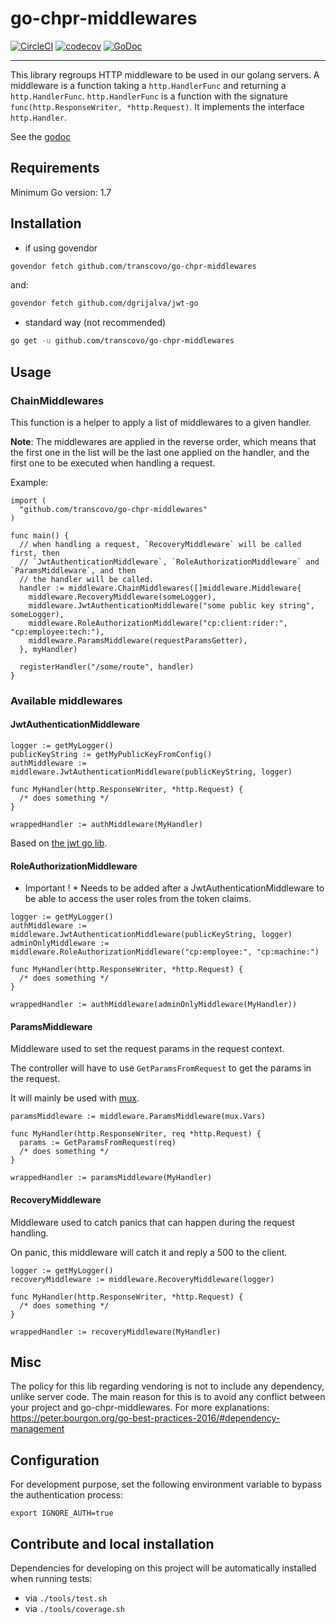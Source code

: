 # go-chpr-middlewares

[![CircleCI](https://circleci.com/gh/transcovo/go-chpr-middlewares.svg?style=shield)](https://circleci.com/gh/transcovo/go-chpr-middlewares)
[![codecov](https://codecov.io/gh/transcovo/go-chpr-middlewares/branch/master/graph/badge.svg)](https://codecov.io/gh/transcovo/go-chpr-middlewares)
[![GoDoc](https://godoc.org/github.com/transcovo/go-chpr-middlewares?status.svg)](https://godoc.org/github.com/transcovo/go-chpr-middlewares)

-----------------

This library regroups HTTP middleware to be used in our golang servers.
A middleware is a function taking a `http.HandlerFunc` and returning a `http.HandlerFunc`.
`http.HandlerFunc` is a function with the signature `func(http.ResponseWriter, *http.Request)`.
It implements the interface `http.Handler`.

See the [godoc](https://godoc.org/github.com/transcovo/go-chpr-middlewares)

## Requirements

Minimum Go version: 1.7

## Installation

- if using govendor
```bash
govendor fetch github.com/transcovo/go-chpr-middlewares
```
and:
```bash
govendor fetch github.com/dgrijalva/jwt-go
```

- standard way (not recommended)
```bash
go get -u github.com/transcovo/go-chpr-middlewares
```

## Usage

### ChainMiddlewares

This function is a helper to apply a list of middlewares to a given handler.

**Note**:  The middlewares are applied in the reverse order, which means that the first one in the list will be the last one applied on the handler, and the first one to be executed when handling a request.

Example:
```golang
import (
  "github.com/transcovo/go-chpr-middlewares"
)

func main() {
  // when handling a request, `RecoveryMiddleware` will be called first, then
  // `JwtAuthenticationMiddleware`, `RoleAuthorizationMiddleware` and `ParamsMiddleware`, and then
  // the handler will be called.
  handler := middleware.ChainMiddlewares([]middleware.Middleware{
    middleware.RecoveryMiddleware(someLogger),
    middleware.JwtAuthenticationMiddleware("some public key string", someLogger),
    middleware.RoleAuthorizationMiddleware("cp:client:rider:", "cp:employee:tech:"),
    middleware.ParamsMiddleware(requestParamsGetter),
  }, myHandler)

  registerHandler("/some/route", handler)
}
```

### Available middlewares

#### JwtAuthenticationMiddleware

```golang
logger := getMyLogger()
publicKeyString := getMyPublicKeyFromConfig()
authMiddleware := middleware.JwtAuthenticationMiddleware(publicKeyString, logger)

func MyHandler(http.ResponseWriter, *http.Request) {
  /* does something */
}

wrappedHandler := authMiddleware(MyHandler)
```

Based on [the jwt go lib](https://github.com/dgrijalva/jwt-go).

#### RoleAuthorizationMiddleware

* Important ! * Needs to be added after a JwtAuthenticationMiddleware to be able to access the user roles
from the token claims.

```golang
logger := getMyLogger()
authMiddleware := middleware.JwtAuthenticationMiddleware(publicKeyString, logger)
adminOnlyMiddleware := middleware.RoleAuthorizationMiddleware("cp:employee:", "cp:machine:")

func MyHandler(http.ResponseWriter, *http.Request) {
  /* does something */
}

wrappedHandler := authMiddleware(adminOnlyMiddleware(MyHandler))
```

#### ParamsMiddleware

Middleware used to set the request params in the request context.

The controller will have to use `GetParamsFromRequest` to get the params in the request.

It will mainly be used with [mux](https://github.com/gorilla/mux).

```golang
paramsMiddleware := middleware.ParamsMiddleware(mux.Vars)

func MyHandler(http.ResponseWriter, req *http.Request) {
  params := GetParamsFromRequest(req)
  /* does something */
}

wrappedHandler := paramsMiddleware(MyHandler)
```

#### RecoveryMiddleware

Middleware used to catch panics that can happen during the request handling.

On panic, this middleware will catch it and reply a 500 to the client.

```golang
logger := getMyLogger()
recoveryMiddleware := middleware.RecoveryMiddleware(logger)

func MyHandler(http.ResponseWriter, *http.Request) {
  /* does something */
}

wrappedHandler := recoveryMiddleware(MyHandler)
```

## Misc

The policy for this lib regarding vendoring is not to include any dependency, unlike server code.
The main reason for this is to avoid any conflict between your project and go-chpr-middlewares.
For more explanations: https://peter.bourgon.org/go-best-practices-2016/#dependency-management

## Configuration

For development purpose, set the following environment variable to bypass the authentication process:

```export IGNORE_AUTH=true```

## Contribute and local installation

Dependencies for developing on this project will be automatically installed when running tests:
- via `./tools/test.sh`
- via `./tools/coverage.sh`
